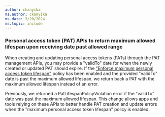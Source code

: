 ```yaml
---
author: ckanyika
ms.author: ckanyika
ms.date: 3/20/2024
ms.topic: include
---
```


### Personal access token (PAT) APIs to return maximum allowed lifespan upon receiving date past allowed range

When creating and updating personal access tokens (PATs) through the PAT management APIs, you may provide a "validTo" date for when the newly created or updated PAT should expire. If the ["Enforce maximum personal access token lifespan"](/azure/devops/organizations/accounts/manage-pats-with-policies-for-administrators?view=azure-devops#set-maximum-lifespan-for-new-pats) policy has been enabled and the provided "validTo" date is past the maximum allowed lifespan, we return back a PAT with the maximum allowed lifespan instead of an error.

Previously, we returned a PatLifespanPolicyViolation error if the "validTo" date was past the maximum allowed lifespan. This change allows apps and tools relying on these APIs to better handle PAT creation and update errors when the "maximum personal access token lifespan" policy is enabled.